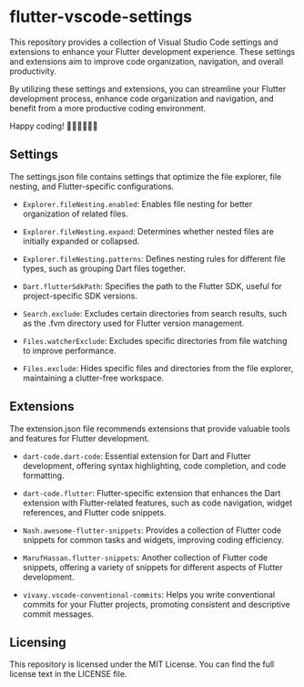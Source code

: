 # flutter-vscode-settings

This repository provides a collection of Visual Studio Code settings and extensions to enhance your Flutter development experience. These settings and extensions aim to improve code organization, navigation, and overall productivity.

By utilizing these settings and extensions, you can streamline your Flutter development process, enhance code organization and navigation, and benefit from a more productive coding environment.

Happy coding! 🧑🏼‍💻👩🏼‍💻

## Settings

The settings.json file contains settings that optimize the file explorer, file nesting, and Flutter-specific configurations.

- `Explorer.fileNesting.enabled`: Enables file nesting for better organization of related files.

- `Explorer.fileNesting.expand`: Determines whether nested files are initially expanded or collapsed.

- `Explorer.fileNesting.patterns`: Defines nesting rules for different file types, such as grouping Dart files together.

- `Dart.flutterSdkPath`: Specifies the path to the Flutter SDK, useful for project-specific SDK versions.

- `Search.exclude`: Excludes certain directories from search results, such as the .fvm directory used for Flutter version management.

- `Files.watcherExclude`: Excludes specific directories from file watching to improve performance.

- `Files.exclude`: Hides specific files and directories from the file explorer, maintaining a clutter-free workspace.

## Extensions

The extension.json file recommends extensions that provide valuable tools and features for Flutter development.

- `dart-code.dart-code`: Essential extension for Dart and Flutter development, offering syntax highlighting, code completion, and code formatting.

- `dart-code.flutter`: Flutter-specific extension that enhances the Dart extension with Flutter-related features, such as code navigation, widget references, and Flutter code snippets.

- `Nash.awesome-flutter-snippets`: Provides a collection of Flutter code snippets for common tasks and widgets, improving coding efficiency.

- `MarufHassan.flutter-snippets`: Another collection of Flutter code snippets, offering a variety of snippets for different aspects of Flutter development.

- `vivaxy.vscode-conventional-commits`: Helps you write conventional commits for your Flutter projects, promoting consistent and descriptive commit messages.

## Licensing

This repository is licensed under the MIT License. You can find the full license text in the LICENSE file.
